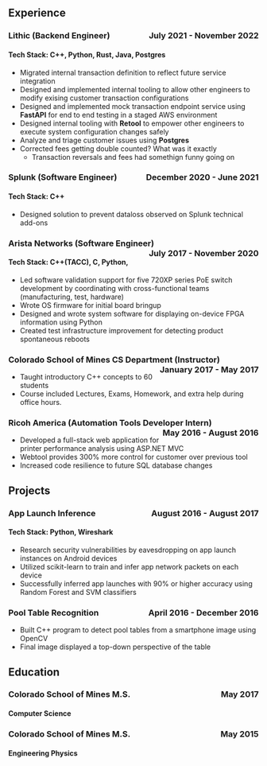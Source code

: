 ## Experience
### Lithic (Backend Engineer) <span style="float: right">July 2021 - November 2022</span>
#### Tech Stack: C++, Python, Rust, Java, Postgres
* Migrated internal transaction definition to reflect future service integration
* Designed and implemented internal tooling to allow other engineers to modify exising customer transaction configurations
* Designed and implemented mock transaction endpoint service using **FastAPI** for end to end testing in a staged AWS environment
* Designed internal tooling with **Retool** to empower other engineers to execute system configuration changes safely
* Analyze and triage customer issues using **Postgres**
* Corrected fees getting double counted? What was it exactly 
  * Transaction reversals and fees had somethign funny going on

### Splunk (Software Engineer) <span style="float: right">  December 2020 - June 2021</span>
#### Tech Stack: C++
* Designed solution to prevent dataloss observed on Splunk technical add-ons

### Arista Networks (Software Engineer) <span style="float: right"> July 2017 - November 2020</span>
#### Tech Stack: C++(TACC), C, Python,
* Led software validation support for five 720XP series PoE switch development by coordinating with cross-functional teams (manufacturing, test, hardware)
* Wrote OS firmware for initial board bringup
* Designed and wrote system software for displaying on-device FPGA information using Python
* Created test infrastructure improvement for detecting product spontaneous reboots

### Colorado School of Mines CS Department (Instructor) <span style="float: right">January 2017 - May 2017</span>
* Taught introductory C++ concepts to 60 students
* Course included Lectures, Exams, Homework, and extra help during office hours.

### Ricoh America (Automation Tools Developer Intern) <span style="float: right">May 2016 - August 2016</span>
* Developed a full-stack web application for printer performance analysis using ASP.NET MVC
* Webtool provides 300\% more control for customer over previous tool
* Increased code resilience to future SQL database changes

## Projects
### App Launch Inference <span style="float: right">August 2016 - August 2017</span>
#### Tech Stack: Python, Wireshark
* Research security vulnerabilities by eavesdropping on app launch instances on Android devices
* Utilized scikit-learn to train and infer app network packets on each device
* Successfully inferred app launches with 90\% or higher accuracy using Random Forest and SVM classifiers

### Pool Table Recognition <span style="float: right">April 2016 - December 2016</span>
* Built C++ program to detect pool tables from a smartphone image using OpenCV
* Final image displayed a top-down perspective of the table


## Education
### Colorado School of Mines M.S. <span style="float: right">May 2017</span>
#### Computer Science

### Colorado School of Mines M.S. <span style="float: right">May 2015</span>
#### Engineering Physics
